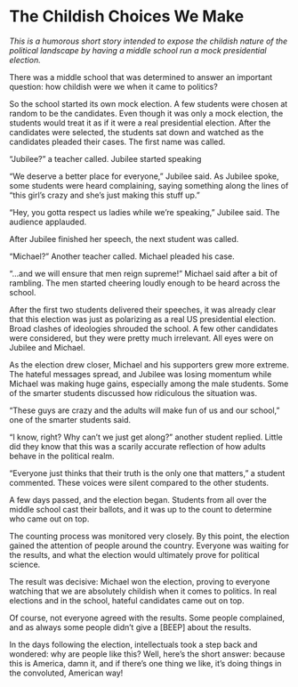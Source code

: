 # The Childish Choices We Make

*This is a humorous short story intended to expose the childish nature of the political landscape by having a middle school run a mock presidential election.*

There was a middle school that was determined to answer an important question: how childish were we when it came to politics?

So the school started its own mock election. A few students were chosen at random to be the candidates. Even though it was only a mock election, the students would treat it as if it were a real presidential election. After the candidates were selected, the students sat down and watched as the candidates pleaded their cases. The first name was called.

“Jubilee?” a teacher called. Jubilee started speaking

“We deserve a better place for everyone,” Jubilee said. As Jubilee spoke, some students were heard complaining, saying something along the lines of “this girl’s crazy and she’s just making this stuff up.”

“Hey, you gotta respect us ladies while we’re speaking,” Jubilee said. The audience applauded.

After Jubilee finished her speech, the next student was called.

“Michael?” Another teacher called. Michael pleaded his case.

“...and we will ensure that men reign supreme!” Michael said after a bit of rambling. The men started cheering loudly enough to be heard across the school.

After the first two students delivered their speeches, it was already clear that this election was just as polarizing as a real US presidential election. Broad clashes of ideologies shrouded the school. A few other candidates were considered, but they were pretty much irrelevant. All eyes were on Jubilee and Michael.

As the election drew closer, Michael and his supporters grew more extreme. The hateful messages spread, and Jubilee was losing momentum while Michael was making huge gains, especially among the male students. Some of the smarter students discussed how ridiculous the situation was.

“These guys are crazy and the adults will make fun of us and our school,” one of the smarter students said.

“I know, right? Why can’t we just get along?” another student replied. Little did they know that this was a scarily accurate reflection of how adults behave in the political realm.

“Everyone just thinks that their truth is the only one that matters,” a student commented. These voices were silent compared to the other students.

A few days passed, and the election began. Students from all over the middle school cast their ballots, and it was up to the count to determine who came out on top.

The counting process was monitored very closely. By this point, the election gained the attention of people around the country. Everyone was waiting for the results, and what the election would ultimately prove for political science.

The result was decisive: Michael won the election, proving to everyone watching that we are absolutely childish when it comes to politics. In real elections and in the school, hateful candidates came out on top.

Of course, not everyone agreed with the results. Some people complained, and as always some people didn’t give a \[BEEP\] about the results.

In the days following the election, intellectuals took a step back and wondered: why are people like this? Well, here’s the short answer: because this is America, damn it, and if there’s one thing we like, it’s doing things in the convoluted, American way!
